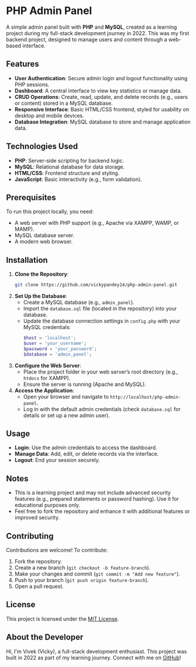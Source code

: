 # PHP Admin Panel

A simple admin panel built with **PHP** and **MySQL**, created as a learning project during my full-stack development journey in 2022. This was my first backend project, designed to manage users and content through a web-based interface.

## Features
- **User Authentication**: Secure admin login and logout functionality using PHP sessions.
- **Dashboard**: A central interface to view key statistics or manage data.
- **CRUD Operations**: Create, read, update, and delete records (e.g., users or content) stored in a MySQL database.
- **Responsive Interface**: Basic HTML/CSS frontend, styled for usability on desktop and mobile devices.
- **Database Integration**: MySQL database to store and manage application data.

## Technologies Used
- **PHP**: Server-side scripting for backend logic.
- **MySQL**: Relational database for data storage.
- **HTML/CSS**: Frontend structure and styling.
- **JavaScript**: Basic interactivity (e.g., form validation).

## Prerequisites
To run this project locally, you need:
- A web server with PHP support (e.g., Apache via XAMPP, WAMP, or MAMP).
- MySQL database server.
- A modern web browser.

## Installation
1. **Clone the Repository**:
   ```bash
   git clone https://github.com/vickypandey14/php-admin-panel.git
   ```
2. **Set Up the Database**:
   - Create a MySQL database (e.g., `admin_panel`).
   - Import the `database.sql` file (located in the repository) into your database.
   - Update the database connection settings in `config.php` with your MySQL credentials:
     ```php
     $host = 'localhost';
     $user = 'your_username';
     $password = 'your_password';
     $database = 'admin_panel';
     ```
3. **Configure the Web Server**:
   - Place the project folder in your web server’s root directory (e.g., `htdocs` for XAMPP).
   - Ensure the server is running (Apache and MySQL).
4. **Access the Application**:
   - Open your browser and navigate to `http://localhost/php-admin-panel`.
   - Log in with the default admin credentials (check `database.sql` for details or set up a new admin user).

## Usage
- **Login**: Use the admin credentials to access the dashboard.
- **Manage Data**: Add, edit, or delete records via the interface.
- **Logout**: End your session securely.

## Notes
- This is a learning project and may not include advanced security features (e.g., prepared statements or password hashing). Use it for educational purposes only.
- Feel free to fork the repository and enhance it with additional features or improved security.

## Contributing
Contributions are welcome! To contribute:
1. Fork the repository.
2. Create a new branch (`git checkout -b feature-branch`).
3. Make your changes and commit (`git commit -m "Add new feature"`).
4. Push to your branch (`git push origin feature-branch`).
5. Open a pull request.

## License
This project is licensed under the [MIT License](LICENSE).

## About the Developer
Hi, I'm Vivek (Vicky), a full-stack development enthusiast. This project was built in 2022 as part of my learning journey. Connect with me on [GitHub](https://github.com/vickypandey14)!
